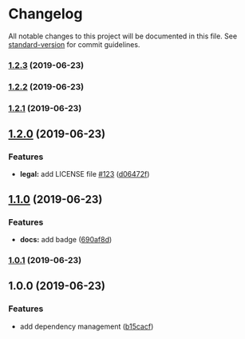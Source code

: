 # Changelog

All notable changes to this project will be documented in this file. See [standard-version](https://github.com/conventional-changelog/standard-version) for commit guidelines.

### [1.2.3](https://github.com/linkorb-test/lorum-ipsum/compare/v1.2.2...v1.2.3) (2019-06-23)



### [1.2.2](https://github.com/linkorb-test/lorum-ipsum/compare/v1.2.1...v1.2.2) (2019-06-23)



### [1.2.1](https://github.com/linkorb-test/lorum-ipsum/compare/v1.2.0...v1.2.1) (2019-06-23)



## [1.2.0](https://github.com/linkorb-test/lorum-ipsum/compare/v1.1.0...v1.2.0) (2019-06-23)


### Features

* **legal:** add LICENSE file [#123](https://github.com/linkorb-test/lorum-ipsum/issues/123) ([d06472f](https://github.com/linkorb-test/lorum-ipsum/commit/d06472f))



## [1.1.0](https://github.com/linkorb-test/lorum-ipsum/compare/v1.0.1...v1.1.0) (2019-06-23)


### Features

* **docs:** add badge ([690af8d](https://github.com/linkorb-test/lorum-ipsum/commit/690af8d))



### [1.0.1](https://github.com/linkorb-test/lorum-ipsum/compare/v1.0.0...v1.0.1) (2019-06-23)



## 1.0.0 (2019-06-23)


### Features

* add dependency management ([b15cacf](https://github.com/linkorb-test/lorum-ipsum/commit/b15cacf))
